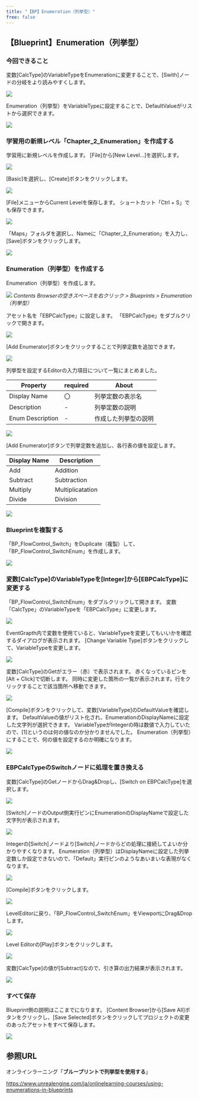 ```yaml
---
title: "【BP】Enumeration（列挙型）"
free: false
---
```


## 【Blueprint】Enumeration（列挙型）

### 今回できること

変数[CalcType]のVariableTypeをEnumerationに変更することで、[Swith]ノードの分岐をより読みやすくします。

![](/images/books/ue5_starter_cpp_and_bp_001/chap_02_bp-enumeration/2022-01-24-10-35-50.png)

Enumeration（列挙型）をVariableTypeに設定することで、DefaultValueがリストから選択できます。

![](/images/books/ue5_starter_cpp_and_bp_001/chap_02_bp-enumeration/2022-01-24-10-37-33.png)

### 学習用の新規レベル「Chapter_2_Enumeration」を作成する

学習用に新規レベルを作成します。
[File]から[New Level…]を選択します。

![](/images/books/ue5_starter_cpp_and_bp_001/chap_02_bp-variable/2022-02-23-11-21-55.png)

[Basic]を選択し、[Create]ボタンをクリックします。

![](/images/books/ue5_starter_cpp_and_bp_001/chap_02_bp-print_string/2022-03-09-06-14-25.png)

[File]メニューからCurrent Levelを保存します。
ショートカット「Ctrl + S」でも保存できます。

![](/images/books/ue5_starter_cpp_and_bp_001/chap_02_bp-variable/2022-02-23-11-24-39.png)

「Maps」フォルダを選択し、Nameに「Chapter_2_Enumeration」を入力し、[Save]ボタンをクリックします。

![](/images/books/ue5_starter_cpp_and_bp_001/chap_02_bp-enumeration/2022-03-05-16-14-45.png)

### Enumeration（列挙型）を作成する

Enumeration（列挙型）を作成します。

![](/images/books/ue5_starter_cpp_and_bp_001/chap_02_bp-enumeration/2022-03-05-16-16-04.png)
*Contents Browserの空きスペースを右クリック > Blueprints > Enumeration（列挙型）*

アセット名を「EBPCalcType」に設定します。
「EBPCalcType」をダブルクリックで開きます。

![](/images/books/ue5_starter_cpp_and_bp_001/chap_02_bp-enumeration/2022-03-05-16-16-45.png)

[Add Enumerator]ボタンをクリックすることで列挙定数を追加できます。

![](/images/books/ue5_starter_cpp_and_bp_001/chap_02_bp-enumeration/2022-03-05-16-18-05.png)

列挙型を設定するEditorの入力項目について一覧にまとめました。

| Property         | required | About                |
| ---------------- | -------- | -------------------- |
| Display Name     | 〇       | 列挙定数の表示名     |
| Description      | -        | 列挙定数の説明       |
| Enum Description | -        | 作成した列挙型の説明 |

![](/images/books/ue5_starter_cpp_and_bp_001/chap_02_bp-enumeration/2022-03-05-16-26-06.png)

[Add Enumerator]ボタンで列挙定数を追加し、各行表の値を設定します。

| Display Name | Description      |
| ------------ | ---------------- |
| Add          | Addition         |
| Subtract     | Subtraction      |
| Multiply     | Multiplicatation |
| Divide       | Division         |

![](/images/books/ue5_starter_cpp_and_bp_001/chap_02_bp-enumeration/2022-03-05-16-28-01.png)

### Blueprintを複製する

「BP_FlowControl_Switch」をDuplicate（複製）して、「BP_FlowControl_SwitchEnum」を作成します。

![](/images/books/ue5_starter_cpp_and_bp_001/chap_02_bp-enumeration/2022-03-05-16-30-10.png)


### 変数[CalcType]のVariableTypeを[Integer]から[EBPCalcType]に変更する

「BP_FlowControl_SwitchEnum」をダブルクリックして開きます。
変数「CalcType」のVariableTypeを「EBPCalcType」に変更します。

![](/images/books/ue5_starter_cpp_and_bp_001/chap_02_bp-enumeration/2022-02-13-15-56-47.png)

EventGrapth内で変数を使用ていると、VariableTypeを変更してもいいかを確認するダイアログが表示されます。
[Change Variable Type]ボタンをクリックして、VariableTypeを変更します。

![](/images/books/ue5_starter_cpp_and_bp_001/chap_02_bp-enumeration/2022-01-24-09-53-09.png)

変数[CalcType]のGetがエラー（赤）で表示されます。
赤くなっているピンを[Alt + Click]で切断します。
同時に変更した箇所の一覧が表示されます。行をクリックすることで該当箇所へ移動できます。

![](/images/books/ue5_starter_cpp_and_bp_001/chap_02_bp-enumeration/2022-02-13-16-01-05.png)

[Compile]ボタンをクリックして、変数[VariableType]のDefaultValueを確認します。
DefaultValueの値がリスト化され、EnumerationのDisplayNameに設定した文字列が選択できます。
VariableTypeがIntegerの時は数値で入力していたので、[1]というのは何の値なのか分かりませんでした。
Enumeration（列挙型）にすることで、何の値を設定するのか明確になります。

![](/images/books/ue5_starter_cpp_and_bp_001/chap_02_bp-enumeration/2022-02-13-16-03-16.png)

### EBPCalcTypeのSwitchノードに処理を置き換える

変数[CalcType]のGetノードからDrag&Dropし、[Switch on EBPCalcType]を選択します。

![](/images/books/ue5_starter_cpp_and_bp_001/chap_02_bp-enumeration/2022-02-13-16-04-50.png)

[Switch]ノードのOutput側実行ピンにEnumerationのDisplayNameで設定した文字列が表示されます。

![](/images/books/ue5_starter_cpp_and_bp_001/chap_02_bp-enumeration/2022-02-13-16-06-05.png)

Integerの[Switch]ノードより[Switch]ノードからどの処理に接続してよいか分かりやすくなります。
Enumeration（列挙型）はDisplayNameに設定した列挙定数しか設定できないので、「Default」実行ピンのようなあいまいな表現がなくなります。

![](/images/books/ue5_starter_cpp_and_bp_001/chap_02_bp-enumeration/2022-02-13-16-08-21.png)

[Compile]ボタンをクリックします。

![](/images/books/ue5_starter_cpp_and_bp_001/chap_02_bp-enumeration/2022-01-24-10-20-57.png)

LevelEditorに戻り、「BP_FlowControl_SwitchEnum」をViewportにDrag&Dropします。

![](/images/books/ue5_starter_cpp_and_bp_001/chap_02_bp-enumeration/2022-03-05-16-34-54.png)

Level Editorの[Play]ボタンをクリックします。

![](/images/books/ue5_starter_cpp_and_bp_001/chap_02_bp-print_string/2022-02-23-09-19-08.png)

変数[CalcType]の値が[Subtract]なので、引き算の出力結果が表示されます。

![](/images/books/ue5_starter_cpp_and_bp_001/chap_02_bp-enumeration/2022-03-05-16-35-28.png)

### すべて保存

Blueprint側の説明はここまでになります。
[Content Browser]から[Save All]ボタンをクリックし、[Save Selected]ボタンをクリックしてプロジェクトの変更のあったアセットをすべて保存します。

![](/images/books/ue5_starter_cpp_and_bp_001/chap_02_bp-enumeration/2022-03-05-16-36-27.png)

## 参照URL

オンラインラーニング「**ブループリントで列挙型を使用する**」

https://www.unrealengine.com/ja/onlinelearning-courses/using-enumerations-in-blueprints

